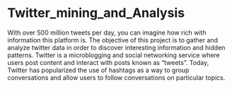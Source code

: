 # Twitter_mining_and_Analysis
With over 500 million tweets per day, you can imagine how rich with information this platform is. The objective of this project is to gather and analyze twitter data in order to discover interesting information and hidden patterns. Twitter is a microblogging and social networking service where users post content and interact with posts known as “tweets”. Today, Twitter has popularized the use of hashtags as a way to group conversations and allow users to follow conversations on particular topics.
